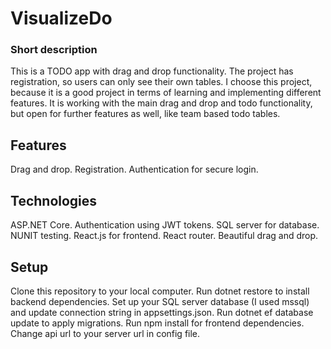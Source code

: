 # VisualizeDo

### Short description
This is a TODO app with drag and drop functionality. The project has registration, so users can only see their own tables.
I choose this project, because it is a good project in terms of learning and implementing different features.
It is working with the main drag and drop and todo functionality, but open for further features as well, like team based todo tables.

## Features
Drag and drop.
Registration.
Authentication for secure login.

## Technologies
ASP.NET Core.
Authentication using JWT tokens.
SQL server for database.
NUNIT testing.
React.js for frontend.
React router.
Beautiful drag and drop.

## Setup
Clone this repository to your local computer.
Run dotnet restore to install backend dependencies.
Set up your SQL server database (I used mssql) and update connection string in appsettings.json.
Run dotnet ef database update to apply migrations.
Run npm install for frontend dependencies.
Change api url to your server url in config file.
